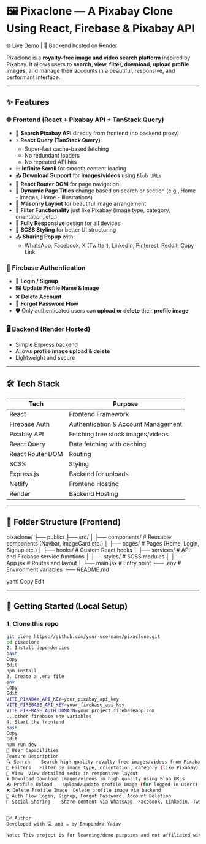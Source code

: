 # 🖼️ Pixaclone — A Pixabay Clone Using React, Firebase & Pixabay API

[🌐 Live Demo](https://pixaclonefree.netlify.app/) | 🔁 Backend hosted on Render

Pixaclone is a **royalty-free image and video search platform** inspired by Pixabay. It allows users to **search, view, filter, download, upload profile images**, and manage their accounts in a beautiful, responsive, and performant interface.


---

## ✨ Features

### 🌐 Frontend (React + Pixabay API + TanStack Query)
- 🔎 **Search Pixabay API** directly from frontend (no backend proxy)
- ⚡ **React Query (TanStack Query)**:
  - Super-fast cache-based fetching
  - No redundant loaders
  - No repeated API hits
- ♾️ **Infinite Scroll** for smooth content loading
- 📥 **Download Support** for **images/videos** using `Blob URLs`
- 🧭 **React Router DOM** for page navigation
- 🧠 **Dynamic Page Titles** change based on search or section (e.g., Home - Images, Home - Illustrations)
- 🧱 **Masonry Layout** for beautiful image arrangement
- 🎯 **Filter Functionality** just like Pixabay (image type, category, orientation, etc.)
- 📱 **Fully Responsive** design for all devices
- 🎨 **SCSS Styling** for better UI structuring
- 📤 **Sharing Popup** with:
  - WhatsApp, Facebook, X (Twitter), LinkedIn, Pinterest, Reddit, Copy Link

### 🔐 Firebase Authentication
- 🔑 **Login / Signup**
- 🖼️ **Update Profile Name & Image**
- ❌ **Delete Account**
- 🔁 **Forgot Password Flow**
- 🛡️ Only authenticated users can **upload or delete** their **profile image**

### 🖥️ Backend (Render Hosted)
- Simple Express backend
- Allows **profile image upload & delete**
- Lightweight and secure

---

## 🛠️ Tech Stack

| Tech             | Purpose                                |
|------------------|----------------------------------------|
| React            | Frontend Framework                     |
| Firebase Auth    | Authentication & Account Management    |
| Pixabay API      | Fetching free stock images/videos      |
| React Query      | Data fetching with caching             |
| React Router DOM | Routing                                |
| SCSS             | Styling                                |
| Express.js       | Backend for uploads                    |
| Netlify          | Frontend Hosting                       |
| Render           | Backend Hosting                        |

---

## 📁 Folder Structure (Frontend)

pixaclone/
├── public/
├── src/
│ ├── components/ # Reusable components (Navbar, ImageCard etc.)
│ ├── pages/ # Pages (Home, Login, Signup etc.)
│ ├── hooks/ # Custom React hooks
│ ├── services/ # API and Firebase service functions
│ ├── styles/ # SCSS modules
│ ├── App.jsx # Routes and layout
│ └── main.jsx # Entry point
├── .env # Environment variables
└── README.md

yaml
Copy
Edit

---

## 🚀 Getting Started (Local Setup)

### 1. Clone this repo

```bash
git clone https://github.com/your-username/pixaclone.git
cd pixaclone
2. Install dependencies
bash
Copy
Edit
npm install
3. Create a .env file
env
Copy
Edit
VITE_PIXABAY_API_KEY=your_pixabay_api_key
VITE_FIREBASE_API_KEY=your_firebase_api_key
VITE_FIREBASE_AUTH_DOMAIN=your_project.firebaseapp.com
...other firebase env variables
4. Start the frontend
bash
Copy
Edit
npm run dev
📸 User Capabilities
Feature	Description
🔍 Search	Search high quality royalty-free images/videos from Pixabay
📂 Filters	Filter by image type, orientation, category (like Pixabay)
👀 View	View detailed media in responsive layout
⬇️ Download	Download images/videos in high quality using Blob URLs
📤 Profile Upload	Upload/update profile image (for logged-in users)
❌ Delete Profile Image	Delete profile image via backend
🔑 Auth Flow	Login, Signup, Forgot Password, Account Deletion
🔗 Social Sharing	Share content via WhatsApp, Facebook, LinkedIn, Twitter, Pinterest, Reddit


🙋‍♂️ Author
Developed with 💻 and ☕ by Bhupendra Yadav

Note: This project is for learning/demo purposes and not affiliated with Pixabay.